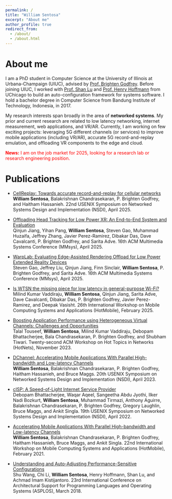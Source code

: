 ```yaml
---
permalink: /
title: "William Sentosa"
excerpt: "About me"
author_profile: true
redirect_from: 
  - /about/
  - /about.html
---
```


About me
======

I am a PhD student in Computer Science at the University of Illinois at Urbana-Champaign (UIUC), advised by [Prof. Brighten Godfrey](https://pbg.cs.illinois.edu). Before joining UIUC, I worked with [Prof. Shan Lu](http://people.cs.uchicago.edu/~shanlu/) and [Prof. Henry Hoffmann](http://people.cs.uchicago.edu/~hankhoffmann/) from UChicago to build an auto-configuration framework for systems software. I hold a bachelor degree in Computer Science from Bandung Institute of Technology, Indonesia, in 2017.  

My research interests span broadly in the area of **networked systems**. My prior and current research are related to low latency networking, internet measurement, web applications, and VR/AR. Currently, I am working on few exciting projects: leveraging 5G different channels (or services) to improve mobile applications (including VR/AR), accurate 5G record-and-replay emulation, and offloading VR components to the edge and cloud.

<span style="color:red">**News:** I am on the job market for 2025, looking for a research lab or research engineering position.</span>

Publications
======

+ [CellReplay: Towards accurate record-and-replay for cellular networks]()    
  **William Sentosa**, Balakrishnan Chandrasekaran, P. Brighten Godfrey, and Haitham Hassanieh.
22nd USENIX Symposium on Networked Systems Design and Implementation (NSDI), April 2025.

+ [Offloading Head Tracking for Low Power XR: An End-to-End System and Evaluation]()    
  Qinjun Jiang, Yihan Pang, **William Sentosa**, Steven Gao, Muhammad Huzaifa, Jeffrey Zhang, Javier Perez-Ramirez, Dibakar Das, Dave Cavalcanti, P. Brighten Godfrey, and Sarita Adve.
16th ACM Multimedia Systems Conference (MMsys), April 2025.

+ [WarpLab: Evaluating Edge-Assisted Rendering Offload for Low Power Extended Reality Devices]()    
  Steven Gao, Jeffrey Liu, Qinjun Jiang, Finn Sinclair, **William Sentosa**, P. Brighten Godfrey, and Sarita Adve.
16th ACM Multimedia Systems Conference (MMsys), April 2025.

+ [Is WTSN the missing piece for low latency in general-purpose Wi-Fi?]()    
  Milind Kumar Vaddiraju, **William Sentosa**, Qinjun Jiang, Sarita Adve, Dave Cavalcanti, Dibakar Das, P. Brighten Godfrey, Javier Perez-Ramirez, and Deepak Vasisht.
26th International Workshop on Mobile Computing Systems and Applications (HotMobile), February 2025.

+ [Boosting Application Performance using Heterogeneous Virtual Channels: Challenges and Opportunities](https://pbg.cs.illinois.edu/papers/touseef23hvc.pdf)    
  Talal Touseef, **William Sentosa**, Milind Kumar Vaddiraju, Debopam Bhattacherjee, Bala Chandrasekaran, P. Brighten Godfrey, and Shubham Tiwari.
Twenty-second ACM Workshop on Hot Topics in Networks (HotNets), November 2023.

+ [DChannel: Accelerating Mobile Applications With Parallel High-bandwidth and Low-latency Channels](https://www.usenix.org/system/files/nsdi23-sentosa.pdf)    
  **William Sentosa**, Balakrishnan Chandrasekaran, P. Brighten Godfrey, Haitham Hassanieh, and Bruce Maggs.
20th USENIX Symposium on Networked Systems Design and Implementation (NSDI), April 2023.

+ [cISP: A Speed-of-Light Internet Service Provider](https://www.usenix.org/system/files/nsdi22-paper-bhattacherjee.pdf)  
  Debopam Bhattacherjee, Waqar Aqeel, Sangeetha Abdu Jyothi, Ilker Nadi Bozkurt, **William Sentosa**, Muhammad Tirmazi, Anthony Aguirre, Balakrishnan Chandrasekaran, P. Brighten Godfrey, Gregory Laughlin, Bruce Maggs, and Ankit Singla.
19th USENIX Symposium on Networked Systems Design and Implementation (NSDI), April 2022.

+ [Accelerating Mobile Applications With Parallel High-bandwidth and Low-latency Channels](https://dl.acm.org/doi/10.1145/3446382.3448357)  
  **William Sentosa**, Balakrishnan Chandrasekaran, P. Brighten Godfrey, Haitham Hassanieh, Bruce Maggs, and Ankit Singla.
22nd International Workshop on Mobile Computing Systems and Applications (HotMobile), February 2021.

+ [Understanding and Auto-Adjusting Performance-Sensitive Configurations](https://dl.acm.org/doi/10.1145/3173162.3173206)  
  Shu Wang, Chi Li, **William Sentosa**, Henry Hoffmann, Shan Lu, and Achmad Imam Kistijantoro.
23rd International Conference on Architectural Support for Programming Languages and Operating Systems (ASPLOS), March 2018.
